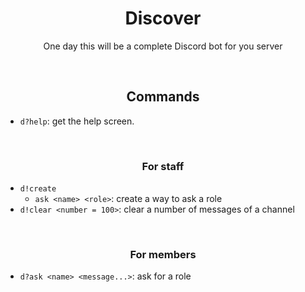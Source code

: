 <div align='center'>

# Discover
One day this will be a complete Discord bot for you server

<br/>

## Commands
</div>

- `d?help`: get the help screen.

<br/>
<div align='center'>

  ### For staff
</div>

- `d!create`
  - `ask <name> <role>`: create a way to ask a role
- `d!clear <number = 100>`: clear a number of messages of a channel

<br/>
<div align='center'>

  ### For members
</div>

- `d?ask <name> <message...>`: ask for a role
